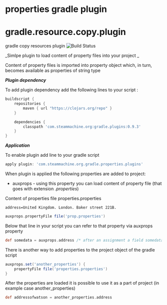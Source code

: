 # properties gradle plugin
# gradle.resource.copy.plugin
gradle copy resources plugin   ![Build Status](https://travis-ci.org/DarrylZero/gradle.resource.copy.plugin.svg?branch=development)

_Simlpe plugin to load content of  property files into your project _



Content of property files is imported into property object which, in turn, becomes 
available as properties of string type



***Plugin dependency***

To add plugin dependency add the following lines to your script :

```groovy
buildscript {
    repositories {
        maven { url "https://clojars.org/repo" }
    }

    dependencies {
        classpath 'com.steammachine.org:gradle.plugins:0.9.3'
    }
}
```


***Application***

To enable plugin add line to your gradle script 

```groovy
apply plugin: 'com.steammachine.org.gradle.properties.plugins'
```


When plugin is applied the following properties are added to project:

- auxprops - using this property you can load content of property file (that goes with extension _.properties_)

Content of properties file properties.properties
```properties
address=United Kingdom. London. Baker street 221B.
```

```groovy
auxprops.propertyFile file('prop.properties')
```

Below that line in your script you can refer to that property via auxprops property

```groovy
def somedata = auxprops.address /* after an assignment a field somedata contains a string "United Kingdom. London. Baker street 221B."*/
```

There is another way to add properties to the project object of the gradle script

```groovy
auxprops.set('another_properties') {
    propertyFile file('properties.properties')
} 
```

After the properties are loaded it is possible to use it as a part of project (in example case another_properties)

```groovy
def addressofwatson = another_properties.address
```
